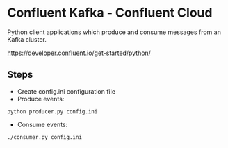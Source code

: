 # Confluent Kafka - Confluent Cloud

Python client applications which produce and consume messages from an Kafka cluster.

https://developer.confluent.io/get-started/python/


## Steps
- Create config.ini configuration file
- Produce events:

```
python producer.py config.ini
```

- Consume events:

```
./consumer.py config.ini
```
